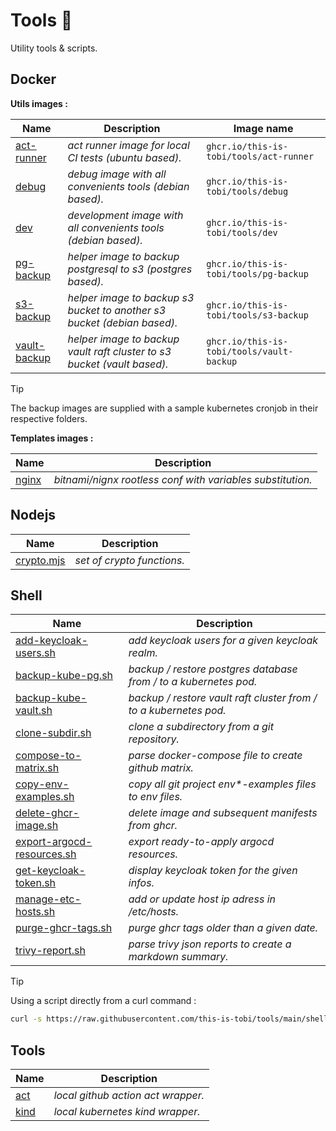 # Tools :wrench:

Utility tools & scripts.

## Docker

__Utils images :__

| Name                                             | Description                                                             | Image name                                |
| ------------------------------------------------ | ----------------------------------------------------------------------- | ----------------------------------------- |
| [act-runner](./docker/act-runner/Dockerfile)     | *act runner image for local CI tests (ubuntu based).*                   | `ghcr.io/this-is-tobi/tools/act-runner`   |
| [debug](./docker/debug/Dockerfile)               | *debug image with all convenients tools (debian based).*                | `ghcr.io/this-is-tobi/tools/debug`        |
| [dev](./docker/dev/Dockerfile)                   | *development image with all convenients tools (debian based).*          | `ghcr.io/this-is-tobi/tools/dev`          |
| [pg-backup](./docker/pg-backup/Dockerfile)       | *helper image to backup postgresql to s3 (postgres based).*             | `ghcr.io/this-is-tobi/tools/pg-backup`    |
| [s3-backup](./docker/s3-backup/Dockerfile)       | *helper image to backup s3 bucket to another s3 bucket (debian based).* | `ghcr.io/this-is-tobi/tools/s3-backup`    |
| [vault-backup](./docker/vault-backup/Dockerfile) | *helper image to backup vault raft cluster to s3 bucket (vault based).* | `ghcr.io/this-is-tobi/tools/vault-backup` |

> [!TIP]
> The backup images are supplied with a sample kubernetes cronjob in their respective folders.

__Templates images :__

| Name                               | Description                                                |
| ---------------------------------- | ---------------------------------------------------------- |
| [nginx](./docker/nginx/Dockerfile) | *bitnami/nignx rootless conf with variables substitution.* |

## Nodejs

| Name                            | Description                |
| ------------------------------- | -------------------------- |
| [crypto.mjs](./node/crypto.mjs) | *set of crypto functions.* |

## Shell

| Name                                                             | Description                                                       |
| ---------------------------------------------------------------- | ----------------------------------------------------------------- |
| [add-keycloak-users.sh](./shell/add-keycloak-users.sh)           | *add keycloak users for a given keycloak realm.*                  |
| [backup-kube-pg.sh](./shell/backup-kube-pg.sh)                   | *backup / restore postgres database from / to a kubernetes pod.*  |
| [backup-kube-vault.sh](./shell/backup-kube-vault.sh)             | *backup / restore vault raft cluster from / to a kubernetes pod.* |
| [clone-subdir.sh](./shell/clone-subdir.sh)                       | *clone a subdirectory from a git repository.*                     |
| [compose-to-matrix.sh](./shell/compose-to-matrix.sh)             | *parse docker-compose file to create github matrix.*              |
| [copy-env-examples.sh](./shell/copy-env-examples.sh)             | *copy all git project env\*-examples files to env files.*         |
| [delete-ghcr-image.sh](./shell/delete-ghcr-image.sh)             | *delete image and subsequent manifests from ghcr.*                |
| [export-argocd-resources.sh](./shell/export-argocd-resources.sh) | *export ready-to-apply argocd resources.*                         |
| [get-keycloak-token.sh](./shell/get-keycloak-token.sh)           | *display keycloak token for the given infos.*                     |
| [manage-etc-hosts.sh](./shell/manage-etc-hosts.sh)               | *add or update host ip adress in /etc/hosts.*                     |
| [purge-ghcr-tags.sh](./shell/purge-ghcr-tags.sh)                 | *purge ghcr tags older than a given date.*                        |
| [trivy-report.sh](./shell/trivy-report.sh)                       | *parse trivy json reports to create a markdown summary.*          |

> [!TIP]
> Using a script directly from a curl command :
> ```sh
> curl -s https://raw.githubusercontent.com/this-is-tobi/tools/main/shell/<script_name> | bash -s -- -h
> ```

## Tools

| Name                     | Description                        |
| ------------------------ | ---------------------------------- |
| [act](./act/README.md)   | *local github action act wrapper.* |
| [kind](./kind/README.md) | *local kubernetes kind wrapper.*   |
